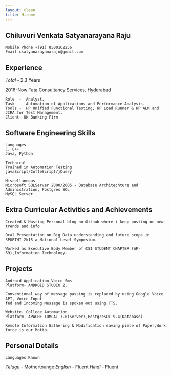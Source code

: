 ```yaml
---
layout: clean
title: Hireme
---
```



## Chiluvuri Venkata Satyanarayana Raju


```
Mobile Phone +(91) 8500162256
Email csatyanarayanaraju@gmail.com
```

## Experience

_Total -_ 2.3 Years

2016-Now Tata Consultancy Services, Hyderabad

```
Role  -  Analyst.
Task  -  Automation of Applications and Performance Analysis.
Tools -  HP Unified Functional Testing, HP Load Runner & HP ALM and JIRA for Test Management.
Client- UK Banking Firm
```
## Software Engineering Skills

```
Languages
C, C++
Java, Python
```
```
Technical
Trained in Automation Testing
javaScript/CoffeScript/jQuery
```
```
Miscellaneous
Microsoft SQLServer 2000/2005 - Database Architechture and Administration, Postgres SQL
MySQL Server
```
## Extra Curricular Activities and Achievements

```
Created & Hosting Personal blog on Github where i keep posting on new trends and info
```

```
Oral Presentation on Big Data understanding and future scope in SPURTHI 2k15 a National Level Symposium.
```
```
Worked as Executive Body Member of CSI STUDENT CHAPTER (AP-69),Information Technology.
```
## Projects

```
Android Application-Voice Sms
Platform- ANDROID STUDIO 2.
```
```
Conventional way of message passing is replaced by using Google Voice API, Voice Input
fed and Incoming Message is spoken out using TTS.
```
```
Website- College Automation
Platform- APACHE TOMCAT 7.0(Server),PostgreSQL 9.4(Database)
```
```
Remote Information Gathering & Modification saving piece of Paper,Work force is our Motto.
```
## Personal Details

```
Languages Known
```
_Telugu_ - Mothertounge
_English_ - Fluent
_Hindi_ - Fluent

